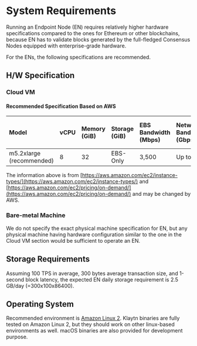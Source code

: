 # System Requirements

Running an Endpoint Node \(EN\) requires relatively higher hardware specifications compared to the ones for Ethereum or other blockchains, because EN has to validate blocks generated by the full-fledged Consensus Nodes equipped with enterprise-grade hardware.

For the ENs, the following specifications are recommended.

## H/W Specification

### Cloud VM

#### Recommended Specification Based on AWS

| Model | vCPU | Memory \(GiB\) | Storage \(GiB\) | EBS Bandwidth \(Mbps\) | Network Bandwidth \(Gbps\) | Price \(Seoul region, USD/h\) |
| :--- | :--- | :--- | :--- | :--- | :--- | :--- |
| m5.2xlarge \(recommended\) | 8 | 32 | EBS-Only | 3,500 | Up to 10 | 0.472 |

The information above is from [https://aws.amazon.com/ec2/instance-types/](https://aws.amazon.com/ec2/instance-types/) and [https://aws.amazon.com/ec2/pricing/on-demand/](https://aws.amazon.com/ec2/pricing/on-demand/) and may be changed by AWS.

### Bare-metal Machine

We do not specify the exact physical machine specification for EN, but any physical machine having hardware configuration similar to the one in the Cloud VM section would be sufficient to operate an EN.

## Storage Requirements

Assuming 100 TPS in average, 300 bytes average transaction size, and 1-second block latency, the expected EN daily storage requirement is 2.5 GB/day \(=300x100x86400\).

## Operating System

Recommended environment is [Amazon Linux 2](https://aws.amazon.com/ko/about-aws/whats-new/2017/12/introducing-amazon-linux-2/). Klaytn binaries are fully tested on Amazon Linux 2, but they should work on other linux-based environments as well. macOS binaries are also provided for development purpose.

